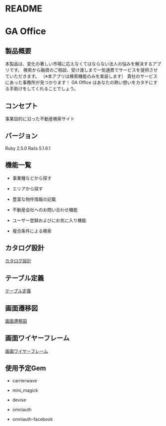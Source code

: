 # README
# GA Office
## 製品概要
本製品は、変化の著しい市場に応えなくてはならない法人の悩みを解決するアプリです。
検索から融資のご相談、受け渡しまで一気通貫でサービスを提供させていただきます。
（※本アプリは検索機能のみを実装します）
貴社のサービスにあった事務所が見つかります！
GA Office はあなたの熱い想いをカタチにする手助けをしてくれることでしょう。
## コンセプト
事業目的に沿った不動産検索サイト
## バージョン
Ruby 2.5.0 Rails 5.1.6.1
## 機能一覧

* 事業種などから探す

* エリアから探す

* 豊富な物件情報の記載

* 不動産会社へのお問い合わせ機能

* ユーザー登録およびにお気に入り機能

* 複合条件による検索

## カタログ設計
[カタログ設計](https://docs.google.com/spreadsheets/d/1dZ53klWqkfFIy17GQnSBH_FqbOZ-3TAmi4KtVMLkWO4/edit)
## テーブル定義
[テーブル定義](https://drive.google.com/file/d/1ugYQreoPxikoG9Wntbq_hhUFK5CNSacO/view?usp=sharing)
## 画面遷移図
[画面遷移図](https://drive.google.com/file/d/1Va7kJj3CzYCdJy2yuAoUcyrs5o3h4WYV/view?usp=sharing)
## 画面ワイヤーフレーム
[画面ワイヤーフレーム](https://drive.google.com/file/d/17n6sLtHq4JUayvfGzdLacNis-2P3jGQP/view?usp=sharing)
## 使用予定Gem

* carrierwave

* mini_magick

* devise

* omniauth

* omniauth-facebook
